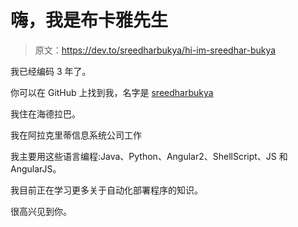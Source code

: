# 嗨，我是布卡雅先生

> 原文：<https://dev.to/sreedharbukya/hi-im-sreedhar-bukya>

我已经编码 3 年了。

你可以在 GitHub 上找到我，名字是 [sreedharbukya](https://github.com/sreedharbukya)

我住在海德拉巴。

我在阿拉克里蒂信息系统公司工作

我主要用这些语言编程:Java、Python、Angular2、ShellScript、JS 和 AngularJS。

我目前正在学习更多关于自动化部署程序的知识。

很高兴见到你。